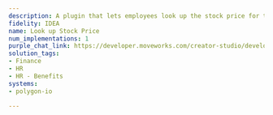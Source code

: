 ```yaml
---
description: A plugin that lets employees look up the stock price for the company.
fidelity: IDEA
name: Look up Stock Price
num_implementations: 1
purple_chat_link: https://developer.moveworks.com/creator-studio/developer-tools/purple-chat-builder/?workspace=%7B%22title%22%3A%22My+Workspace%22%2C%22botSettings%22%3A%7B%7D%2C%22mocks%22%3A%5B%7B%22id%22%3A6991%2C%22title%22%3A%22Mock+1%22%2C%22transcript%22%3A%7B%22settings%22%3A%7B%22colorStyle%22%3A%22LIGHT%22%2C%22startTime%22%3A%2211%3A43+AM%22%2C%22defaultPerson%22%3A%22GWEN%22%2C%22editable%22%3Atrue%7D%2C%22messages%22%3A%5B%7B%22from%22%3A%22USER%22%2C%22text%22%3A%22Can+you+give+me+the+current+stock+price+of+our+company%3F%22%7D%2C%7B%22from%22%3A%22ANNOTATION%22%2C%22text%22%3A%22%3Cp%3E%E2%9C%85+Working+on+%3Cb%3ECurrent+Stock+Price%3C%2Fb%3E%3Cbr%3E%E2%8F%B3+Calling+Plugin+%3Cb%3ELookup+Stock+Price%3C%2Fb%3E%3C%2Fp%3E%22%7D%2C%7B%22from%22%3A%22BOT%22%2C%22text%22%3A%22Sure%2C+I%27ll+check+the+current+stock+price+for+you.+Just+a+moment.%22%7D%2C%7B%22from%22%3A%22BOT%22%2C%22text%22%3A%22%3Cp%3EThe+current+stock+price+of+the+company+is+%3Cb%3E%24142.50%3C%2Fb%3E.%3C%2Fp%3E%22%7D%5D%7D%7D%5D%7D
solution_tags:
- Finance
- HR
- HR - Benefits
systems:
- polygon-io

---
```

